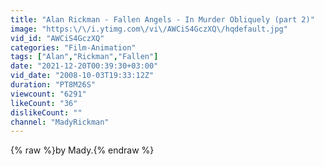 ```yaml
---
title: "Alan Rickman - Fallen Angels - In Murder Obliquely (part 2)"
image: "https:\/\/i.ytimg.com\/vi\/AWCiS4GczXQ\/hqdefault.jpg"
vid_id: "AWCiS4GczXQ"
categories: "Film-Animation"
tags: ["Alan","Rickman","Fallen"]
date: "2021-12-20T00:39:30+03:00"
vid_date: "2008-10-03T19:33:12Z"
duration: "PT8M26S"
viewcount: "6291"
likeCount: "36"
dislikeCount: ""
channel: "MadyRickman"
---
```

{% raw %}by Mady.{% endraw %}
